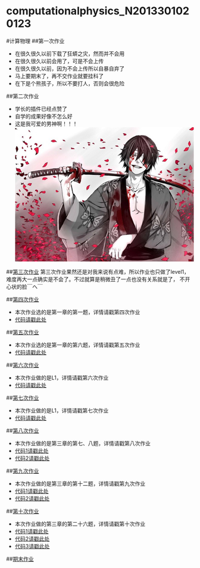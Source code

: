 # computationalphysics_N2013301020123
#计算物理
##第一次作业
*  在很久很久以前下载了狂蟒之灾，然而并不会用
*  在很久很久以前会用了，可是不会上传
*  在很久很久以前，因为不会上传所以自暴自弃了
*  马上要期末了，再不交作业就要挂科了
*  在下是个熊孩子，所以不要打人，否则会很危险

##第二次作业
*  学长的插件已经点赞了
*  自学的成果好像不怎么好
* 这是我可爱的男神啊！！！ ![这是我可爱的男神！](https://github.com/Gailpig/computationalphysics_N2013301020123/blob/master/20120621234520_QSu3L.thumb.600_0.jpg)

##[第三次作业](https://github.com/Gailpig/computationalphysics_N2013301020123/blob/master/untitled0.py)
第三次作业果然还是对我来说有点难，所以作业也只做了level1，难度再大一点确实是不会了。不过就算是稍微丑了一点也没有关系就是了，
不开心状的脸￣へ￣

##[第四次作业](https://www.zybuluo.com/Gailpig/note/408517)
*  本次作业选的是第一章的第一题，详情请戳第四次作业
*  [代码请戳此处](https://github.com/Gailpig/computationalphysics_N2013301020123/blob/master/untitled1.py)

##[第五次作业](https://www.zybuluo.com/Gailpig/note/406571)
*  本次作业选的是第一章的第六题，详情请戳第五次作业
*  [代码请戳此处](https://github.com/Gailpig/computationalphysics_N2013301020123/blob/master/untitled2.py)

##[第六次作业](https://www.zybuluo.com/Gailpig/note/408528)
* 本次作业做的是L1，详情请戳第六次作业
* [代码请戳此处](https://github.com/Gailpig/computationalphysics_N2013301020123/blob/master/untitled3.py)
 
##[第七次作业](https://www.zybuluo.com/Gailpig/note/408588)
*  本次作业做的是L1，详情请戳第七次作业
*  [代码请戳此处](https://github.com/Gailpig/computationalphysics_N2013301020123/blob/master/untitled4.py)

##[第八次作业](https://www.zybuluo.com/Gailpig/note/408964)
*  本次作业做的是第三章的第七、八题，详情请戳第八次作业
*  [代码1请戳此处](https://github.com/Gailpig/computationalphysics_N2013301020123/blob/master/untitled5.py)
*  [代码2请戳此处](https://github.com/Gailpig/computationalphysics_N2013301020123/blob/master/untitled6.py)

##[第九次作业](https://www.zybuluo.com/Gailpig/note/410676)
*  本次作业做的是第三章的第十二题，详情请戳第九次作业
*  [代码1请戳此处](https://github.com/Gailpig/computationalphysics_N2013301020123/blob/master/untitled7.py)
*  [代码2请戳此处](https://github.com/Gailpig/computationalphysics_N2013301020123/blob/master/untitled8.py)

##[第十次作业](https://www.zybuluo.com/Gailpig/note/413259)
*  本次作业做的第三章的第二十六题，详情请戳第十次作业
*  [代码1请戳此处](https://github.com/Gailpig/computationalphysics_N2013301020123/blob/master/untitled9.py)
*  [代码2请戳此处](https://github.com/Gailpig/computationalphysics_N2013301020123/blob/master/untitled10.py)
*  [代码3请戳此处](https://github.com/Gailpig/computationalphysics_N2013301020123/blob/master/untitled11.py)

##[期末作业]()
